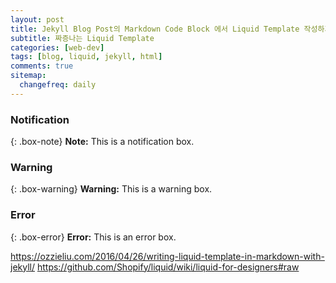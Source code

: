 ```yaml
---
layout: post
title: Jekyll Blog Post의 Markdown Code Block 에서 Liquid Template 작성하기
subtitle: 짜증나는 Liquid Template
categories: [web-dev]
tags: [blog, liquid, jekyll, html]
comments: true
sitemap:
  changefreq: daily
---
```


### Notification

{: .box-note}
**Note:** This is a notification box.

### Warning

{: .box-warning}
**Warning:** This is a warning box.

### Error

{: .box-error}
**Error:** This is an error box.

<https://ozzieliu.com/2016/04/26/writing-liquid-template-in-markdown-with-jekyll/>
<https://github.com/Shopify/liquid/wiki/liquid-for-designers#raw>